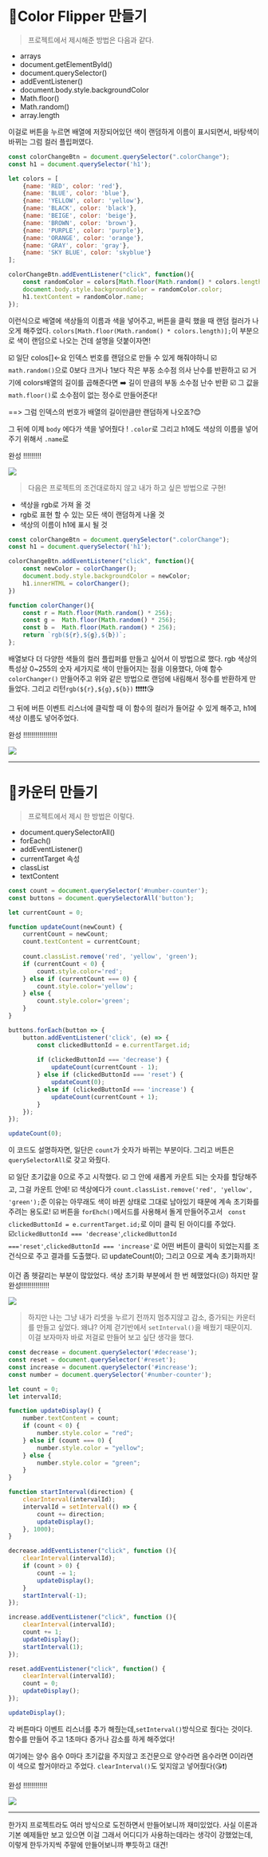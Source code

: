 # 🎨Color Flipper 만들기

>프로젝트에서 제시해준 방법은 다음과 같다.
+ arrays
+ document.getElementById()
+ document.querySelector()
+ addEventListener()
+ document.body.style.backgroundColor
+ Math.floor()
+ Math.random()
+ array.length

이걸로 버튼을 누르면 배열에 저장되어있던 색이 랜덤하게 이름이 표시되면서, 바탕색이 바뀌는 그럼 컬러 플립퍼였다.

```javascript
const colorChangeBtn = document.querySelector(".colorChange");
const h1 = document.querySelector('h1');

let colors = [
    {name: 'RED', color: 'red'},
    {name: 'BLUE', color: 'blue'},
    {name: 'YELLOW', color: 'yellow'},
    {name: 'BLACK', color: 'black'},
    {name: 'BEIGE', color: 'beige'},
    {name: 'BROWN', color: 'brown'},
    {name: 'PURPLE', color: 'purple'},
    {name: 'ORANGE', color: 'orange'},
    {name: 'GRAY', color: 'gray'},
    {name: 'SKY BLUE', color: 'skyblue'}
];

colorChangeBtn.addEventListener("click", function(){
    const randomColor = colors[Math.floor(Math.random() * colors.length)];
    document.body.style.backgroundColor = randomColor.color;
    h1.textContent = randomColor.name;
});
```
이런식으로 배열에 색상들의 이름과 색을 넣어주고, 버튼을 클릭 했을 때 랜덤 컬러가 나오게 해주었다. `colors[Math.floor(Math.random() * colors.length)];`이 부분으로 색이 랜덤으로 나오는 건데 설명을 덧붙이자면!

☑️ 일단 colos[]<-요 인덱스 번호를 랜덤으로 만들 수 있게 해줘야하니
☑️ `math.random()`으로  0보다 크거나 1보다 작은 부동 소수점 의사 난수를 반환하고
☑️ 거기에 colors배열의 길이를 곱해준다면 ➡️ 길이 만큼의 부동 소수점 난수 반환
☑️ 그 값을 `math.floor()`로 소수점이 없는 정수로 만들어준다!

==> 그럼 인덱스의 번호가 배열의 길이만큼만 랜덤하게 나오죠?😊

그 뒤에 이제 `body` 에다가 색을 넣어줬다 ! `.color`로
그리고 h1에도 색상의 이름을 넣어주기 위해서 `.name`로

완성 !!!!!!!!!

![](https://velog.velcdn.com/images/whkfk12/post/a9dc873c-3547-4b69-9658-79ae8c83d153/image.gif)


> 다음은 프로젝트의 조건대로하지 않고 내가 하고 싶은 방법으로 구현!
+ 색상을 rgb로 가져 올 것
+ rgb로 표현 할 수 있는 모든 색이 랜덤하게 나올 것
+ 색상의 이름이 h1에 표시 될 것

```javascript
const colorChangeBtn = document.querySelector(".colorChange");
const h1 = document.querySelector('h1');

colorChangeBtn.addEventListener("click", function(){
    const newColor = colorChanger();
    document.body.style.backgroundColor = newColor;
    h1.innerHTML = colorChanger();
})

function colorChanger(){
    const r = Math.floor(Math.random() * 256);
    const g =  Math.floor(Math.random() * 256);
    const b =  Math.floor(Math.random() * 256);
    return `rgb(${r},${g},${b})`;
};
```
배열보다 더 다양한 색들의 컬러 플립퍼를 만들고 싶어서 이 방법으로 했다.
rgb 색상의 특성상 0~255의 숫자 세가지로 색이 만들어지는 점을 이용했다,
아예 함수 `colorChanger()` 만들어주고 위와 같은 방법으로 랜덤에 내림해서 정수를 반환하게 만들었다. 
그리고 리턴`rgb(${r},${g},${b})` ❗❗❗❗❗😘

그 뒤에 버튼 이벤트 리스너에 클릭할 때 이 함수의 컬러가 들어갈 수 있게 해주고,
h1에 색상 이름도 넣어주었다.

완성 !!!!!!!!!!!!!!!!!

![](https://velog.velcdn.com/images/whkfk12/post/a580cd78-9892-447f-939e-2cbdba0d9566/image.gif)


<hr>

# 🔢카운터 만들기

> 프로젝트에서 제시 한 방법은 이렇다.
+ document.querySelectorAll()
+ forEach()
+ addEventListener()
+ currentTarget 속성
+ classList
+ textContent

```javascript
const count = document.querySelector('#number-counter');
const buttons = document.querySelectorAll('button');

let currentCount = 0;

function updateCount(newCount) {
    currentCount = newCount;
    count.textContent = currentCount;
    
    count.classList.remove('red', 'yellow', 'green');
    if (currentCount < 0) {
        count.style.color='red';
    } else if (currentCount === 0) {
        count.style.color='yellow';
    } else {
        count.style.color='green';
    }
}

buttons.forEach(button => {
    button.addEventListener('click', (e) => {
        const clickedButtonId = e.currentTarget.id;
        
        if (clickedButtonId === 'decrease') {
            updateCount(currentCount - 1);
        } else if (clickedButtonId === 'reset') {
            updateCount(0);
        } else if (clickedButtonId === 'increase') {
            updateCount(currentCount + 1);
        }
    });
});

updateCount(0);
```
이 코드도 설명하자면, 일단은 `count`가 숫자가 바뀌는 부분이다.
그리고 버튼은 `querySelectorAll`로 갖고 와줬다.

☑️ 일단 초기값을 0으로 주고 시작했다.
☑️ 그 안에 새롭게 카운트 되는 숫자를 할당해주고, 그걸 카운트 안에!
☑️ 색상에다가 `count.classList.remove('red', 'yellow', 'green');`준 이유는 아무래도 색이 바뀐 상태로 그대로 남아있기 때문에 계속 초기화를 주려는 용도로!
☑️ 버튼을 `forEhch()`메서드를 사용해서 돌게 만들어주고서 ` const clickedButtonId = e.currentTarget.id;`로 이미 클릭 된 아이디를 주었다.
☑️`clickedButtonId === 'decrease'`,`clickedButtonId ==='reset'`,`clickedButtonId === 'increase'`로 어떤 버튼이 클릭이 되었는지를 조건식으로 주고 결과를 도출했다.
☑️ updateCount(0); 그리고 0으로 계속 초기화까지!

이건 좀 헷갈리는 부분이 많았었다. 색상 초기화 부분에서 한 번 헤맸었다(😖)
하지만 잘 완성!!!!!!!!!!!!!!

![](https://velog.velcdn.com/images/whkfk12/post/2b76e560-befd-4f54-baef-1602911ec0c1/image.gif)

> 하지만 나는 그냥 내가 리셋을 누르기 전까지 멈추지않고 감소, 증가되는 카운터를 만들고 싶었다. 왜냐? 어제 걷기반에서 `setInterval()`을 배웠기 때문이지.
이걸 보자마자 바로 저걸로 만들어 보고 싶단 생각을 했다.

```javascript
const decrease = document.querySelector('#decrease');
const reset = document.querySelector('#reset');
const increase = document.querySelector('#increase');
const number = document.querySelector('#number-counter');

let count = 0; 
let intervalId;

function updateDisplay() {
    number.textContent = count;
    if (count < 0) {
        number.style.color = "red";
    } else if (count === 0) {
        number.style.color = "yellow";
    } else {
        number.style.color = "green";
    }
}

function startInterval(direction) {
    clearInterval(intervalId);
    intervalId = setInterval(() => {
        count += direction;
        updateDisplay();
    }, 1000);
}

decrease.addEventListener("click", function (){
    clearInterval(intervalId);
    if (count > 0) {
        count -= 1;
        updateDisplay();
    }
    startInterval(-1);
});

increase.addEventListener("click", function (){
    clearInterval(intervalId);
    count += 1;
    updateDisplay();
    startInterval(1);
});

reset.addEventListener("click", function() {
    clearInterval(intervalId);
    count = 0;
    updateDisplay();
});

updateDisplay(); 
```
각 버튼마다 이벤트 리스너를 추가 해줬는데,`setInterval()`방식으로 줬다는 것이다. 함수를 만들어 주고 1초마다 증가나 감소를 하게 해주었다!

여기에는 양수 음수 0마다 초기값을 주지않고 조건문으로 양수라면 음수라면 0이라면 이 색으로 할거야!라고 주었다. `clearInterval()`도 잊지않고 넣어줬다(😘❗)

완성 !!!!!!!!!!!!

![](https://velog.velcdn.com/images/whkfk12/post/772eb158-a387-43cf-a8da-8799226d07c4/image.gif)

<hr>

한가지 프로젝트라도 여러 방식으로 도전하면서 만들어보니까 재미있었다.
사실 이론과 기본 예제들만 보고 있으면 이걸 그래서 어디디가 사용하는데라는 생각이
강했었는데, 이렇게 한두가지씩 주말에 만들어보니까 뿌듯하고 대견!

